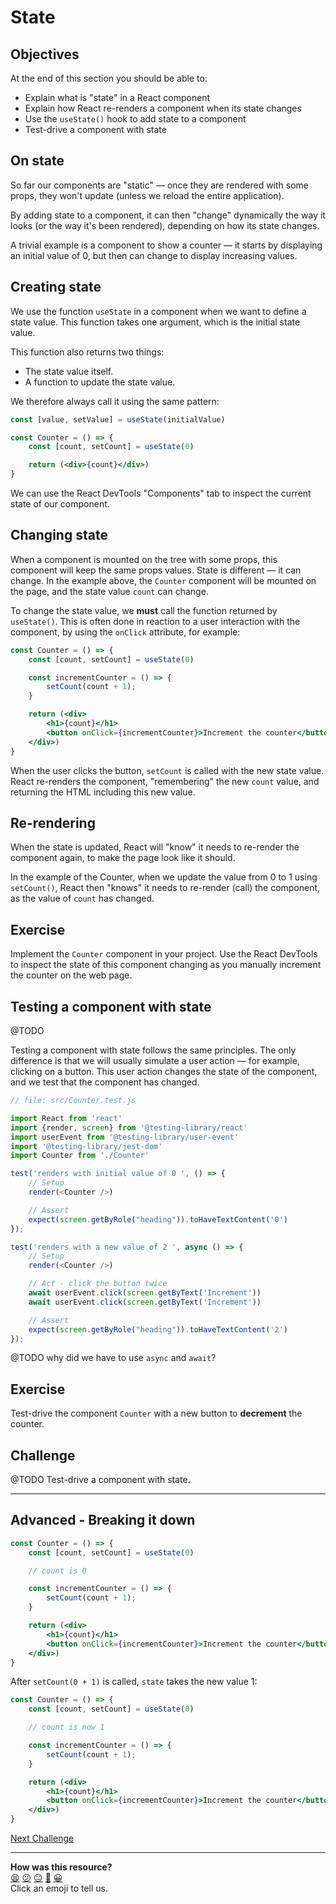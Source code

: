# State

## Objectives

At the end of this section you should be able to:
 * Explain what is "state" in a React component
 * Explain how React re-renders a component when its state changes
 * Use the `useState()` hook to add state to a component
 * Test-drive a component with state

## On state

So far our components are "static" — once they are rendered with some props, they won't update (unless we reload the entire application).

By adding state to a component, it can then "change" dynamically the way it looks (or the way it's been rendered), depending on how its state changes.

A trivial example is a component to show a counter — it starts by displaying an initial value of 0, but then can change to display increasing values.

## Creating state

We use the function `useState` in a component when we want to define a state value. This function takes one argument, which is the initial state value.

This function also returns two things:
 * The state value itself.
 * A function to update the state value. 

We therefore always call it using the same pattern:

```jsx
const [value, setValue] = useState(initialValue)
```

```jsx
const Counter = () => {
    const [count, setCount] = useState(0)

    return (<div>{count}</div>)
}
```

We can use the React DevTools "Components" tab to inspect the current state of our component.

## Changing state

When a component is mounted on the tree with some props, this component will keep the same props values. State is different — it can change. In the example above, the `Counter` component will be mounted on the page, and the state value `count` can change.

To change the state value, we **must** call the function returned by `useState()`. This is often done in reaction to a user interaction with the component, by using the `onClick` attribute, for example:

```jsx
const Counter = () => {
    const [count, setCount] = useState(0)

    const incrementCounter = () => {
        setCount(count + 1);
    }

    return (<div>
        <h1>{count}</h1>
        <button onClick={incrementCounter}>Increment the counter</button>
    </div>)
}
```

When the user clicks the button, `setCount` is called with the new state value. React re-renders the component, "remembering" the new `count` value, and returning the HTML including this new value.

## Re-rendering

When the state is updated, React will "know" it needs to re-render the component again, to make the page look like it should.

In the example of the Counter, when we update the value from 0 to 1 using `setCount()`, React then "knows" it needs to re-render (call) the component, as the value of `count` has changed.

## Exercise

Implement the `Counter` component in your project. Use the React DevTools to inspect the state of this component changing as you manually increment the counter on the web page.

## Testing a component with state

@TODO

Testing a component with state follows the same principles. The only difference is that we will usually simulate a user action — for example, clicking on a button. This user action changes the state of the component, and we test that the component has changed.

```js
// file: src/Counter.test.js

import React from 'react'
import {render, screen} from '@testing-library/react'
import userEvent from '@testing-library/user-event'
import '@testing-library/jest-dom'
import Counter from './Counter'

test('renders with initial value of 0 ', () => {
    // Setup
    render(<Counter />)

    // Assert
    expect(screen.getByRole("heading")).toHaveTextContent('0')
});

test('renders with a new value of 2 ', async () => {
    // Setup
    render(<Counter />)

    // Act - click the button twice
    await userEvent.click(screen.getByText('Increment'))
    await userEvent.click(screen.getByText('Increment'))

    // Assert
    expect(screen.getByRole("heading")).toHaveTextContent('2')
});
```

@TODO why did we have to use `async` and `await`?

## Exercise

Test-drive the component `Counter` with a new button to **decrement** the counter.

## Challenge

@TODO Test-drive a component with state.


------

## Advanced - Breaking it down 

```jsx
const Counter = () => {
    const [count, setCount] = useState(0)

    // count is 0

    const incrementCounter = () => {
        setCount(count + 1);
    }

    return (<div>
        <h1>{count}</h1>
        <button onClick={incrementCounter}>Increment the counter</button>
    </div>)
}
```

After `setCount(0 + 1)` is called, `state` takes the new value 1:

```jsx
const Counter = () => {
    const [count, setCount] = useState(0)

    // count is now 1

    const incrementCounter = () => {
        setCount(count + 1);
    }

    return (<div>
        <h1>{count}</h1>
        <button onClick={incrementCounter}>Increment the counter</button>
    </div>)
}
```



[Next Challenge](06_forms.md)

<!-- BEGIN GENERATED SECTION DO NOT EDIT -->

---

**How was this resource?**  
[😫](https://airtable.com/shrUJ3t7KLMqVRFKR?prefill_Repository=makersacademy%2Fjavascript-react-applications&prefill_File=react%2F05_state.md&prefill_Sentiment=😫) [😕](https://airtable.com/shrUJ3t7KLMqVRFKR?prefill_Repository=makersacademy%2Fjavascript-react-applications&prefill_File=react%2F05_state.md&prefill_Sentiment=😕) [😐](https://airtable.com/shrUJ3t7KLMqVRFKR?prefill_Repository=makersacademy%2Fjavascript-react-applications&prefill_File=react%2F05_state.md&prefill_Sentiment=😐) [🙂](https://airtable.com/shrUJ3t7KLMqVRFKR?prefill_Repository=makersacademy%2Fjavascript-react-applications&prefill_File=react%2F05_state.md&prefill_Sentiment=🙂) [😀](https://airtable.com/shrUJ3t7KLMqVRFKR?prefill_Repository=makersacademy%2Fjavascript-react-applications&prefill_File=react%2F05_state.md&prefill_Sentiment=😀)  
Click an emoji to tell us.

<!-- END GENERATED SECTION DO NOT EDIT -->

